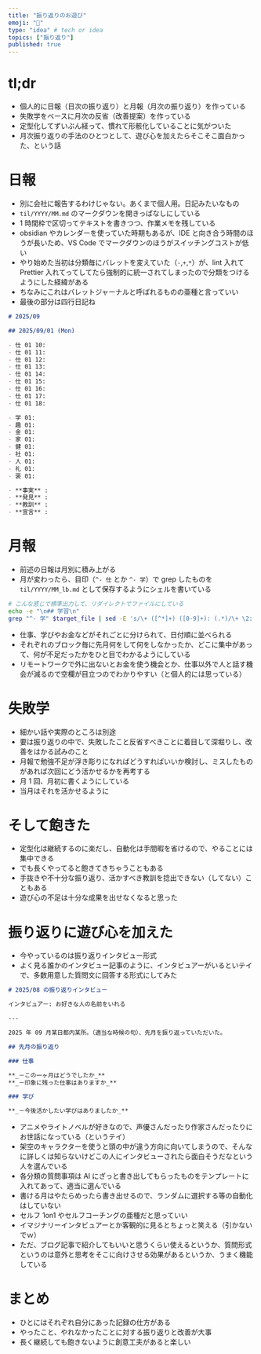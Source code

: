 ```yaml
---
title: "振り返りのお遊び"
emoji: "🔀"
type: "idea" # tech or idea
topics: ["振り返り"]
published: true
---
```


# tl;dr

- 個人的に日報（日次の振り返り）と月報（月次の振り返り）を作っている
- 失敗学をベースに月次の反省（改善提案）を作っている
- 定型化してずいぶん経って、慣れて形骸化していることに気がついた
- 月次振り返りの手法のひとつとして、遊び心を加えたらそこそこ面白かった、という話

# 日報

- 別に会社に報告するわけじゃない。あくまで個人用。日記みたいなもの
- `til/YYYY/MM.md` のマークダウンを開きっぱなしにしている
- 1 時間枠で区切ってテキストを書きつつ、作業メモを残している
- obsidian やカレンダーを使っていた時期もあるが、IDE と向き合う時間のほうが長いため、VS Code でマークダウンのほうがスイッチングコストが低い
- やり始めた当初は分類毎にバレットを変えていた（`-`,`+`,`*`）が、lint 入れて Prettier 入れてってしてたら強制的に統一されてしまったので分類をつけるようにした経緯がある
- ちなみにこれはバレットジャーナルと呼ばれるものの亜種と言っていい
- 最後の部分は四行日記ね

```md
# 2025/09

## 2025/09/01 (Mon)

- 仕 01 10:
- 仕 01 11:
- 仕 01 12:
- 仕 01 13:
- 仕 01 14:
- 仕 01 15:
- 仕 01 16:
- 仕 01 17:
- 仕 01 18:

- 学 01:
- 趣 01:
- 金 01:
- 家 01:
- 健 01:
- 社 01:
- 人 01:
- 礼 01:
- 褒 01:

- **事実** :
- **発見** :
- **教訓** :
- **宣言** :
```

# 月報

- 前述の日報は月別に積み上がる
- 月が変わったら、目印（`^- 仕` とか `^- 学`）で grep したものを `til/YYYY/MM_lb.md` として保存するようにシェルを書いている

```bash
# こんな感じで標準出力して、リダイレクトでファイルにしている
echo -e "\n## 学習\n"
grep "^- 学" $target_file | sed -E 's/\+ ([^*]+) ([0-9]+): (.*)/\+ \2: \3/g'
```

- 仕事、学びやお金などがそれごとに分けられて、日付順に並べられる
- それぞれのブロック毎に先月何をして何をしなかったか、どこに集中があって、何が不足だったかをひと目でわかるようにしている
- リモートワークで外に出ないとお金を使う機会とか、仕事以外で人と話す機会が減るので空欄が目立つのでわかりやすい（と個人的には思っている）

# 失敗学

- 細かい話や実際のところは別途
- 要は振り返りの中で、失敗したこと反省すべきことに着目して深堀りし、改善をはかる試みのこと
- 月報で勉強不足が浮き彫りになればどうすればいいか検討し、ミスしたものがあれば次回にどう活かせるかを再考する
- 月 1 回、月初に書くようにしている
- 当月はそれを活かせるように

# そして飽きた

- 定型化は継続するのに楽だし、自動化は手間暇を省けるので、やることには集中できる
- でも長くやってると飽きてきちゃうこともある
- 手抜きや不十分な振り返り、活かすべき教訓を捻出できない（してない）こともある
- 遊び心の不足は十分な成果を出せなくなると思った

# 振り返りに遊び心を加えた

- 今やっているのは振り返りインタビュー形式
- よく見る誰かのインタビュー記事のように、インタビュアーがいるといテイで、多数用意した質問文に回答する形式にしてみた

```md
# 2025/08 の振り返りインタビュー

インタビュアー: お好きな人の名前をいれる

---

2025 年 09 月某日都内某所。（適当な時候の句）、先月を振り返っていただいた。

## 先月の振り返り

### 仕事

**_－この一ヶ月はどうでしたか_**
**_－印象に残った仕事はありますか_**

### 学び

**_－今後活かしたい学びはありましたか_**
```

- アニメやライトノベルが好きなので、声優さんだったり作家さんだったりにお世話になっている（というテイ）
- 架空のキャラクターを使うと頭の中が違う方向に向いてしまうので、そんなに詳しくは知らないけどこの人にインタビューされたら面白そうだなという人を選んでいる
- 各分類の質問事項は AI にざっと書き出してもらったものをテンプレートに入れてあって、適当に選んでいる
- 書ける月はやたらめったら書き出せるので、ランダムに選択する等の自動化はしていない
- セルフ 1on1 やセルフコーチングの亜種だと思っていい
- イマジナリーインタビュアーとか客観的に見るとちょっと笑える（引かないでｗ）
- ただ、ブログ記事で紹介してもいいと思うくらい使えるというか、質問形式というのは意外と思考をそこに向けさせる効果があるというか、うまく機能している

# まとめ

- ひとにはそれぞれ自分にあった記録の仕方がある
- やったこと、やれなかったことに対する振り返りと改善が大事
- 長く継続しても飽きないように創意工夫があると楽しい
